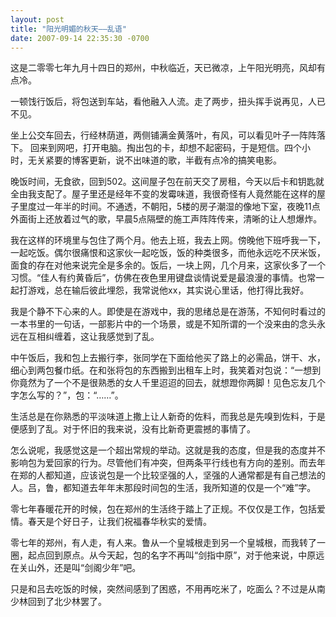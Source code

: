 ```yaml
---
layout: post
title: "阳光明媚的秋天——乱语"
date: 2007-09-14 22:35:30 -0700 
---
```


这是二零零七年九月十四日的郑州，中秋临近，天已微凉，上午阳光明亮，风却有点冷。  

一顿饯行饭后，将包送到车站，看他融入人流。走了两步，扭头挥手说再见，人已不见。

坐上公交车回去，行经林荫道，两侧铺满金黄落叶，有风，可以看见叶子一阵阵落下。
回来到网吧，打开电脑。掏出包的卡，却想不起密码，于是短信。四个小时，无关紧要的博客更新，说不出味道的歌，半截有点冷的搞笑电影。

晚饭时间，无食欲，回到502。这间屋子包在前天交了房租，今天以后卡和钥匙就全由我支配了。屋子里还是经年不变的发霉味道，我很奇怪有人竟然能在这样的屋子里度过一年半的时间。不通透，不朝阳，5楼的房子潮湿的像地下室，夜晚11点外面街上还放着过气的歌，早晨5点隔壁的施工声阵阵传来，清晰的让人想爆炸。

我在这样的环境里与包住了两个月。他去上班，我去上网。傍晚他下班呼我一下，一起吃饭。偶尔很痛恨和这家伙一起吃饭，饭的种类很多，而他永远吃不厌米饭，面食的存在对他来说完全是多余的。饭后，一块上网，几个月来，这家伙多了一个习惯。“佳人有约黄昏后”，仿佛在夜色里用键盘谈情说爱是最浪漫的事情。也常一起打游戏，总在输后彼此埋怨，我常说他xx，其实说心里话，他打得比我好。

我是个静不下心来的人。即使是在游戏中，我的思绪总是在游荡，不知何时看过的一本书里的一句话，一部影片中的一个场景，或是不知所谓的一个没来由的念头永远在互相纠缠着，这让我感觉到了乱。

中午饭后，我和包上去搬行李，张同学在下面给他买了路上的必需品，饼干、水，细心到两包餐巾纸。在和张将包的东西搬到出租车上时，我笑着对包说：“一想到你竟然为了一个不是很熟悉的女人千里迢迢的回去，就想蹬你两脚！见色忘友几个字怎么写的？”，包：“……”。

生活总是在你熟悉的平淡味道上撒上让人新奇的佐料，而我总是先嗅到佐料，于是便感到了乱。对于怀旧的我来说，没有比新奇更震撼的事情了。

怎么说呢，我感觉这是一个超出常规的举动。这就是我的态度，但是我的态度并不影响包为爱回家的行为。尽管他们有冲突，但两条平行线也有方向的差别。而去年在郑的人都知道，应该说包是一个比较坚强的人，坚强的人通常都是有自己想法的人。吕，鲁，都知道去年年末那段时间包的生活，我所知道的仅是一个“难”字。

零七年春暖花开的时候，包在郑州的生活终于踏上了正规。不仅仅是工作，包括爱情。春天是个好日子，让我们祝福春华秋实的爱情。

零七年的郑州，有人走，有人来。鲁从一个皇城根走到另一个皇城根，而我转了一圈，起点回到原点。从今天起，包的名字不再叫“剑指中原”，对于他来说，中原远在关山外，还是叫“剑阁少年”吧。

只是和吕去吃饭的时候，突然间感到了困惑，不用再吃米了，吃面么？不过是从南少林回到了北少林罢了。